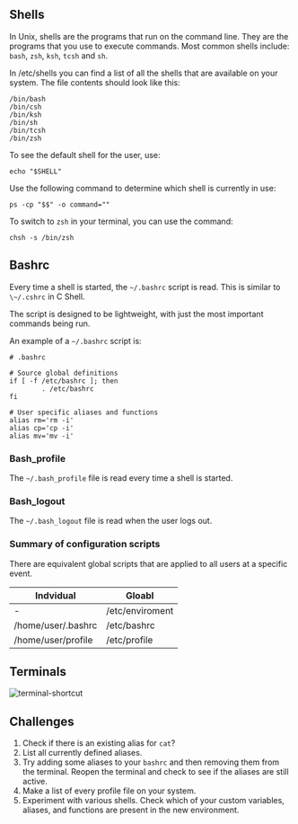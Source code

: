 ## Shells
In Unix, shells are the programs that run on the command line. They are the programs that you use to execute commands.
Most common shells include: `bash`, `zsh`, `ksh`, `tcsh` and `sh`.

In /etc/shells you can find a list of all the shells that are available on your system. The file contents should look like this:

```
/bin/bash
/bin/csh
/bin/ksh
/bin/sh
/bin/tcsh
/bin/zsh
```

To see the default shell for the user, use:

```
echo "$SHELL"
```

Use the following command to determine which shell is currently in use: 

```
ps -cp "$$" -o command=""
```

To switch to `zsh` in your terminal, you can use the command:

```
chsh -s /bin/zsh
```

## Bashrc

Every time a shell is started, the  `~/.bashrc` script is read. This is similar to  `\~/.cshrc` in C Shell.

The script is designed to be lightweight, with just the most important commands being run.

An example of a `~/.bashrc` script is:

```
# .bashrc

# Source global definitions
if [ -f /etc/bashrc ]; then
        . /etc/bashrc
fi

# User specific aliases and functions
alias rm='rm -i'
alias cp='cp -i'
alias mv='mv -i'
```

### Bash_profile

The `~/.bash_profile` file is read every time a shell is started.

### Bash_logout

The `~/.bash_logout` file is read when the user logs out.

### Summary of configuration scripts

There are equivalent global scripts that are applied to all users at a specific event.

| Indvidual | Gloabl |
| --------- | ------ |
| - | /etc/enviroment |
| /home/user/.bashrc | /etc/bashrc |
| /home/user/profile | /etc/profile |

## Terminals

![terminal-shortcut](https://user-images.githubusercontent.com/37275728/190137189-f1abc2d9-fa15-43d8-8c27-ef11dde67db9.png)


## Challenges

1. Check if there is an existing alias for `cat`?
1. List all currently defined aliases.
1. Try adding some aliases to your `bashrc` and then removing them from the terminal. Reopen the terminal and check to see if the aliases are still active.
1. Make a list of every profile file on your system.
1. Experiment with various shells. Check which of your custom variables, aliases, and functions are present in the new environment. 
